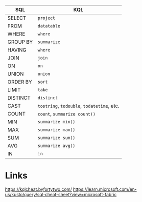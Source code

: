 | SQL | KQL |
|-----|-----|
| SELECT | `project` |
| FROM | `datatable` |
| WHERE | `where` |
| GROUP BY | `summarize` |
| HAVING | `where` |
| JOIN | `join` |
| ON | `on` |
| UNION | `union` |
| ORDER BY | `sort` |
| LIMIT | `take` |
| DISTINCT | `distinct` |
| CAST | `tostring`, `todouble`, `todatetime`, etc. |
| COUNT | `count`, `summarize count()` |
| MIN | `summarize min()` |
| MAX | `summarize max()` |
| SUM | `summarize sum()` |
| AVG | `summarize avg()` |
| IN | `in` |


# Links
https://kqlcheat.byfortytwo.com/
https://learn.microsoft.com/en-us/kusto/query/sql-cheat-sheet?view=microsoft-fabric
